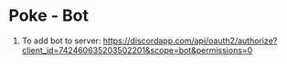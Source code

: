 # Poke - Bot
1. To add bot to server: https://discordapp.com/api/oauth2/authorize?client_id=742460635203502201&scope=bot&permissions=0